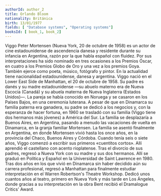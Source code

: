 ```yaml
---
authorId: author_2
title: Orlando Bloom
nationality: Británica
birth: 13/01/1977
fields: [ "Database systems", "Operating systems"]
booksId: [ book_1, book_2]
---
```


Viggo Peter Mortensen (Nueva York, 20 de octubre de 1958) es un actor de cine estadounidense de ascendencia danesa y residente durante su infancia en Argentina, razón por la que habla español con fluidez. Por sus interpretaciones ha sido nominado en tres ocasiones a los Premios Óscar, en cuatro a los Premios Globo de Oro y una vez a los premios Goya. También ejerce como poeta, músico, fotógrafo y pintor. En la actualidad tiene nacionalidad estadounidense, danesa y argentina.
Viggo nació en el Lower East Side de Manhattan, el 20 de octubre de 1958. Su padre es danés y su madre estadounidense —su abuelo materno era de Nueva Escocia (Canadá) y su abuela materna de Nueva Inglaterra (Estados Unidos)—. La pareja se había conocido en Noruega y se casaron en los Países Bajos, en una ceremonia luterana. A pesar de que en Dinamarca su familia paterna era ganadera, su padre se dedicó a los negocios y, con la esperanza de hacer fortuna, en 1960 se trasladó con su familia (Viggo tiene dos hermanos más jóvenes) a América del Sur. La familia se desplazaría a Buenos Aires, en Argentina, pasando a menudo las vacaciones de vuelta en Dinamarca, en la granja familiar Mortensen. La familia se asentó finalmente en Argentina, en donde Mortensen vivió hasta los once años, en la provincia del Chaco, Buenos Aires y Córdoba. Cuando tenía seis o siete años, Viggo comenzó a escribir sus primeros «cuentitos cortos». Allí aprendió el castellano con acento rioplatense. Tras el divorcio de sus padres, regresó a Nueva York con su madre y sus dos hermanos. Allí se graduó en Política y Español en la Universidad de Saint Lawrence en 1980.
Tras dos años en los que vivió en Dinamarca sin haber decidido aún su carrera profesional, regresó a Manhattan para finalmente estudiar interpretación en el Warren Robertson's Theatre Workshop. Dedicó unos cuantos años al teatro, primero en Nueva York y más tarde en Los Ángeles, donde gracias a su interpretación en la obra Bent recibió el Dramalogue Critics' Award.